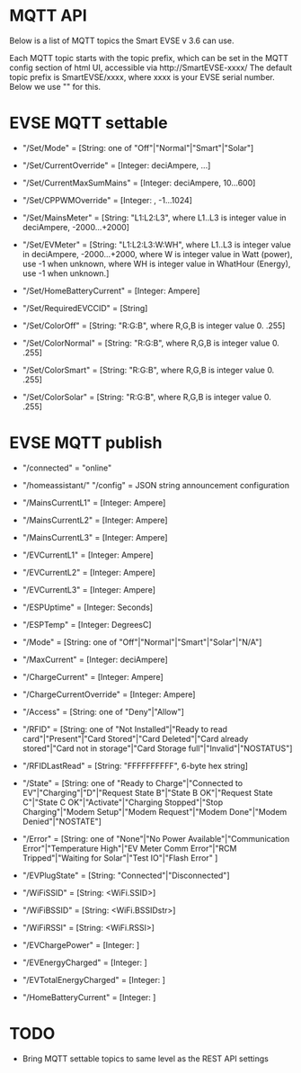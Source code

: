# MQTT API

Below is a list of MQTT topics the Smart EVSE v 3.6 can use.

Each MQTT topic starts with the topic prefix, which can be set in the MQTT config section of html UI, accessible via http://SmartEVSE-xxxx/
The default topic prefix is SmartEVSE/xxxx, where xxxx is your EVSE serial number.
Below we use "<prefix>" for this.

# EVSE MQTT settable
*  <prefix> "/Set/Mode" = [String: one of "Off"|"Normal"|"Smart"|"Solar"]

*  <prefix> "/Set/CurrentOverride" = [Integer: deciAmpere, <MinCurrent>...<MaxCurrent>]

*  <prefix> "/Set/CurrentMaxSumMains" = [Integer: deciAmpere, 10...600]

*  <prefix> "/Set/CPPWMOverride" = [Integer: <pwmvalue>, -1...1024]

*  <prefix> "/Set/MainsMeter" = [String: "L1:L2:L3",
	where L1..L3 is integer value in deciAmpere, -2000...+2000]

*  <prefix> "/Set/EVMeter" = [String: "L1:L2:L3:W:WH",
	where L1..L3 is integer value in deciAmpere, -2000...+2000,
	where W is integer value in Watt (power), use -1 when unknown,
	where WH is integer value in WhatHour (Energy), use -1 when unknown.]

*  <prefix> "/Set/HomeBatteryCurrent" = [Integer: Ampere]

*  <prefix> "/Set/RequiredEVCCID" = [String]
*  <prefix> "/Set/ColorOff" = [String: "R:G:B",
	where R,G,B is integer value 0. .255]
*  <prefix> "/Set/ColorNormal" = [String: "R:G:B",
	where R,G,B is integer value 0. .255]
*  <prefix> "/Set/ColorSmart" = [String: "R:G:B",
	where R,G,B is integer value 0. .255]
*  <prefix> "/Set/ColorSolar" = [String: "R:G:B",
	where R,G,B is integer value 0. .255]

# EVSE MQTT publish

* <prefix> "/connected" = "online"

* "/homeassistant/" <prefix> "/config" = JSON string announcement configuration

* <prefix> "/MainsCurrentL1" = [Integer: Ampere]

* <prefix> "/MainsCurrentL2" = [Integer: Ampere]

* <prefix> "/MainsCurrentL3" = [Integer: Ampere]

* <prefix> "/EVCurrentL1" = [Integer: Ampere]

* <prefix> "/EVCurrentL2" = [Integer: Ampere]

* <prefix> "/EVCurrentL3" = [Integer: Ampere]

* <prefix> "/ESPUptime" = [Integer: Seconds]

* <prefix> "/ESPTemp" = [Integer: DegreesC]

* <prefix> "/Mode" = [String: one of  "Off"|"Normal"|"Smart"|"Solar"|"N/A"]

* <prefix> "/MaxCurrent" = [Integer: deciAmpere]

* <prefix> "/ChargeCurrent" = [Integer: Ampere]

* <prefix> "/ChargeCurrentOverride" = [Integer: Ampere]

* <prefix> "/Access" = [String: one of "Deny"|"Allow"]

* <prefix> "/RFID" = [String: one of  "Not Installed"|"Ready to read card"|"Present"|"Card Stored"|"Card Deleted"|"Card already stored"|"Card not in storage"|"Card Storage full"|"Invalid"|"NOSTATUS"]

* <prefix> "/RFIDLastRead" = [String: "FFFFFFFFFF", 6-byte hex string]

* <prefix> "/State" = [String: one of "Ready to Charge"|"Connected to EV"|"Charging"|"D"|"Request State B"|"State B OK"|"Request State C"|"State C OK"|"Activate"|"Charging Stopped"|"Stop Charging"|"Modem Setup"|"Modem Request"|"Modem Done"|"Modem Denied"|"NOSTATE"]

* <prefix> "/Error" = [String: one of  "None"|"No Power Available"|"Communication Error"|"Temperature High"|"EV Meter Comm Error"|"RCM Tripped"|"Waiting for Solar"|"Test IO"|"Flash Error" ]

* <prefix> "/EVPlugState" =  [String:  "Connected"|"Disconnected"]

* <prefix> "/WiFiSSID"  =  [String: <WiFi.SSID>]

* <prefix> "/WiFiBSSID" = [String: <WiFi.BSSIDstr>]

* <prefix> "/WiFiRSSI" = [String: <WiFi.RSSI>]

* <prefix> "/EVChargePower" = [Integer: <PowerMeasured>]

* <prefix> "/EVEnergyCharged" = [Integer: <EnergyCharged>]

* <prefix> "/EVTotalEnergyCharged" = [Integer: <EnergyEV>]

* <prefix> "/HomeBatteryCurrent" = [Integer: <homeBatteryCurrent>]


# TODO

* Bring MQTT settable topics to same level as the REST API settings
